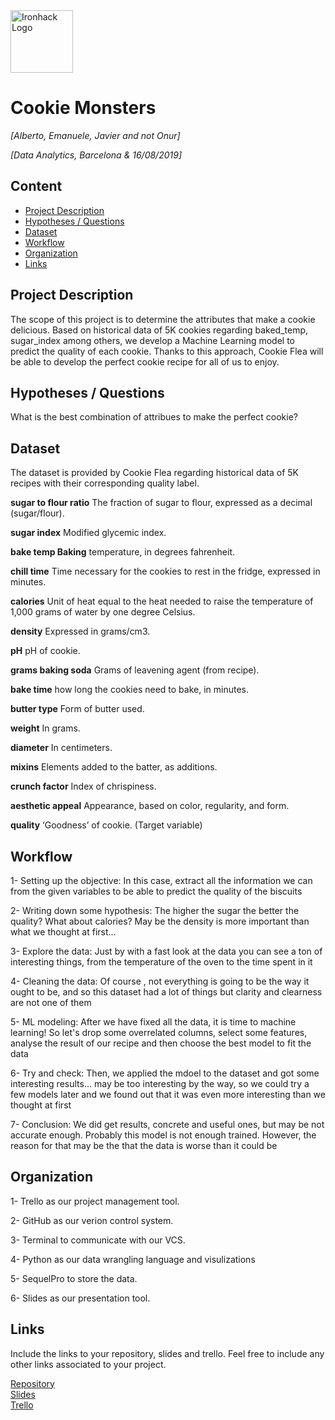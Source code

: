 <img src="https://bit.ly/2VnXWr2" alt="Ironhack Logo" width="100"/>

# Cookie Monsters
*[Alberto, Emanuele, Javier and not Onur]*

*[Data Analytics, Barcelona & 16/08/2019]*

## Content
- [Project Description](#project-description)
- [Hypotheses / Questions](#hypotheses-/-questions)
- [Dataset](#dataset)
- [Workflow](#workflow)
- [Organization](#organization)
- [Links](#links)

<a name="project-description"></a>

## Project Description

The scope of this project is to determine the attributes that make a cookie delicious. Based on historical data of 5K cookies regarding baked_temp, sugar_index among others, we develop a Machine Learning model to predict the quality of each cookie. Thanks to this approach, Cookie Flea will be able to develop the perfect cookie recipe for all of us to enjoy. 


<a name="hypotheses-/-questions"></a>

## Hypotheses / Questions

 What is the best combination of attribues to make the perfect cookie?

<a name="dataset"></a>

## Dataset

The dataset is provided by Cookie Flea regarding historical data of 5K recipes with their corresponding quality label.

**sugar to flour ratio** The fraction of sugar to flour, expressed as a decimal (sugar/flour). 

**sugar index** Modified glycemic index. 

**bake temp Baking** temperature, in degrees fahrenheit. 

**chill time** Time necessary for the cookies to rest in the fridge, expressed in minutes. 

**calories** Unit of heat equal to the heat needed to raise the temperature of 1,000 grams of water by one degree Celsius. 

**density** Expressed in grams/cm3. 

**pH** pH of cookie. 

**grams baking soda** Grams of leavening agent (from recipe). 

**bake time** how long the cookies need to bake, in minutes. 

**butter type** Form of butter used. 

**weight** In grams. 

**diameter** In centimeters. 

**mixins** Elements added to the batter, as additions. 

**crunch factor** Index of chrispiness. 

**aesthetic appeal** Appearance, based on color, regularity, and form. 

**quality** ‘Goodness’ of cookie.  (Target variable)


<a name="workflow"></a>

## Workflow

1- Setting up the objective: In this case, extract all the information we can from the given variables to be able to predict the quality of the biscuits

2- Writing down some hypothesis: The higher the sugar the better the quality? What about calories? May be the density is more important than what we thought at first... 

3- Explore the data: Just by with a fast look at the data you can see a ton of interesting things, from the temperature of the oven to the time spent in it

4- Cleaning the data: Of course , not everything is going to be the way it ought to be, and so this dataset had a lot of things but clarity and clearness are not one of them 

5- ML modeling: After we have fixed all the data, it is time to machine learning! So let's drop some overrelated columns, select some features, analyse the result of our recipe and then choose the best model to fit the data

6- Try and check: Then, we applied the mdoel to the dataset and got some interesting results... may be too interesting by the way, so we could try a few models later and we found out that it was even more interesting than we thought at first

7- Conclusion: We did get results, concrete and useful ones, but may be not accurate enough. Probably this model is not enough trained. However, the reason for that may be the that the data is worse than it could be

<a name="organization"></a>

## Organization

1- Trello as our project management tool. 

2- GitHub as our verion control system. 

3- Terminal to communicate with our VCS. 

4- Python as our data wrangling language and visulizations

5- SequelPro to store the data. 

6- Slides as our presentation tool.

<a name="links"></a>

## Links
Include the links to your repository, slides and trello. Feel free to include any other links associated to your project. 

[Repository](https://github.com/albertoabreu91/cookies_project)  
[Slides](https://slides.com/)  
[Trello](https://trello.com/b/BLVhcMqt/datathon)  